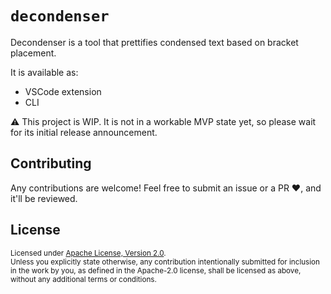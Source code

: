 # `decondenser`

Decondenser is a tool that prettifies condensed text based on bracket placement.

It is available as:

- VSCode extension
- CLI

⚠️ This project is WIP. It is not in a workable MVP state yet, so please wait for its initial release announcement.

## Contributing

Any contributions are welcome! Feel free to submit an issue or a PR ❤️, and it'll be reviewed.

## License

<sup>
Licensed under <a href="https://github.com/elastio/bon/blob/master/LICENSE">Apache License, Version
2.0</a>.
</sup>

<br>

<sub>
Unless you explicitly state otherwise, any contribution intentionally submitted
for inclusion in the work by you, as defined in the Apache-2.0 license, shall be
licensed as above, without any additional terms or conditions.
</sub>

<!-- #endregion overview -->
